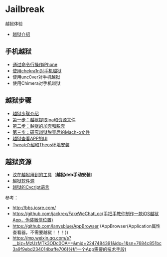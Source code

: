 # Jailbreak
越狱体验


* [越狱介绍](https://github.com/codeRiding/Jailbreak/blob/master/j-1.md)


## 手机越狱


* [通过命令行操作iPhone](https://github.com/codeRiding/Jailbreak/blob/master/j-2.md)
* [使用chekra1n对手机越狱](https://github.com/codeRiding/Jailbreak/blob/master/j-3.md)
* 使用unc0ver对手机越狱
* 使用Chimera对手机越狱



## 越狱步骤

* [越狱步骤介绍](https://github.com/codeRiding/Jailbreak/blob/master/j-4.md)
* [第一步：越狱提取ipa和资源文件](https://github.com/codeRiding/Jailbreak/blob/master/j-5.md)
* [第二步：越狱的加壳和脱壳](https://github.com/codeRiding/Jailbreak/blob/master/j-6.md)
* [第三步：研究越狱脱壳后的Mach-o文件](https://github.com/codeRiding/Jailbreak/blob/master/j-7.md)
* [越狱查看APP的UI](https://github.com/codeRiding/Jailbreak/blob/master/j-8.md)
* [Tweak介绍和Theos环境安装](https://github.com/codeRiding/Jailbreak/blob/master/j-9.md)



## 越狱资源

* [汶在越狱用到的工具](https://github.com/codeRiding/Jailbreak/blob/master/j-11.md)（**越狱deb手动安装**）
* [越狱软件源](https://github.com/codeRiding/Jailbreak/blob/master/j-12.md)
* [越狱的Cycript语言](https://github.com/codeRiding/Jailbreak/blob/master/j-13.md)



参考：

* http://bbs.iosre.com/
* https://github.com/jackrex/FakeWeChatLoc(手把手教你制作一款iOS越狱App，伪装微信位置)
* https://github.com/lanvsblue/AppBrowser (AppBrowser(Application属性查看器，不需要越狱！！！))
* https://mp.weixin.qq.com/s?__biz=MzUzMTk3ODc0OA==&mid=2247484391&idx=1&sn=7684c851bc3a9f9ebd234014baffe706(分析一个App需要的技术手段)